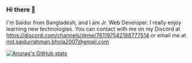 ### Hi there 👋

I'm Saidur from Bangladesh, and I am Jr. Web Developer. I really enjoy learning new technologies. You can contact with me on my Discord at https://discord.com/channels/@me/761197542188777514 or email me at md.saidurrahman.bhola2007@gmail.com

[![Anurag's GitHub stats](https://github-readme-stats.vercel.app/api?username=programmer-saidur)](https://github.com/anuraghazra/github-readme-stats)
